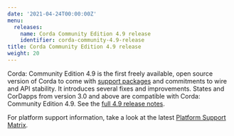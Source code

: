 ```yaml
---
date: '2021-04-24T00:00:00Z'
menu:
  releases:
    name: Corda Community Edition 4.9 release
    identifier: corda-community-4.9-release
title: Corda Community Edition 4.9 release
weight: 20
---
```


Corda: Community Edition 4.9 is the first freely available, open source version of Corda to come with [support packages](https://r3.com/support) and commitments to wire and API stability. It introduces several fixes and improvements. States and CorDapps from version 3.0 and above are compatible with Corda: Community Edition 4.9. See the [full 4.9 release notes](../../en/platform/corda/4.9/community/release-notes.md).

For platform support information, take a look at the latest [Platform Support Matrix](../../en/platform/corda/4.9/community/release-platform-support-matrix.md).
